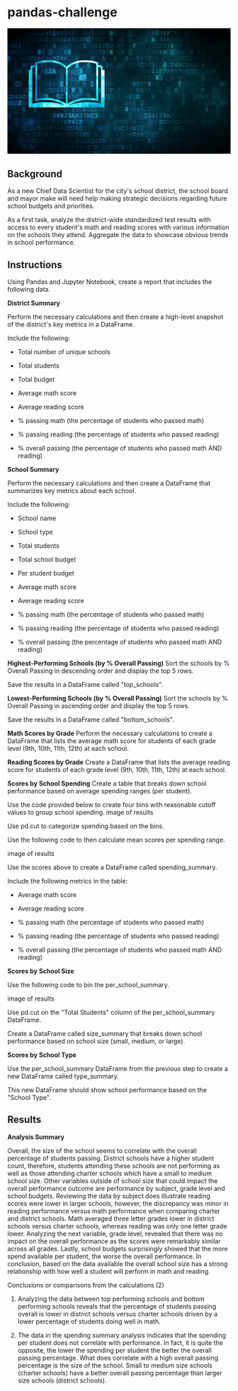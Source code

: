 # pandas-challenge

![Education](https://github.com/kgregart/pandas-challenge/blob/main/Images/education.png)

## Background

As a new Chief Data Scientist for the city's school district, the school board and mayor make will need help making strategic decisions regarding future school budgets and priorities.

As a first task, analyze the district-wide standardized test results with access to every student's math and reading scores with various information on the schools they attend. Aggregate the data to showcase obvious trends in school performance.

## Instructions

Using Pandas and Jupyter Notebook, create a report that includes the following data. 

__District Summary__

Perform the necessary calculations and then create a high-level snapshot of the district's key metrics in a DataFrame.

Include the following:

- Total number of unique schools

- Total students

- Total budget

- Average math score

- Average reading score

- % passing math (the percentage of students who passed math)

- % passing reading (the percentage of students who passed reading)

- % overall passing (the percentage of students who passed math AND reading)

__School Summary__

Perform the necessary calculations and then create a DataFrame that summarizes key metrics about each school.

Include the following:

- School name

- School type

- Total students

- Total school budget

- Per student budget

- Average math score

- Average reading score

- % passing math (the percentage of students who passed math)

- % passing reading (the percentage of students who passed reading)

- % overall passing (the percentage of students who passed math AND reading)

__Highest-Performing Schools (by % Overall Passing)__
Sort the schools by % Overall Passing in descending order and display the top 5 rows.

Save the results in a DataFrame called "top_schools".

__Lowest-Performing Schools (by % Overall Passing)__
Sort the schools by % Overall Passing in ascending order and display the top 5 rows.

Save the results in a DataFrame called "bottom_schools".

__Math Scores by Grade__
Perform the necessary calculations to create a DataFrame that lists the average math score for students of each grade level (9th, 10th, 11th, 12th) at each school.

__Reading Scores by Grade__
Create a DataFrame that lists the average reading score for students of each grade level (9th, 10th, 11th, 12th) at each school.

__Scores by School Spending__
Create a table that breaks down school performance based on average spending ranges (per student).

Use the code provided below to create four bins with reasonable cutoff values to group school spending.
image of results

Use pd.cut to categorize spending based on the bins.

Use the following code to then calculate mean scores per spending range.

image of results

Use the scores above to create a DataFrame called spending_summary.

Include the following metrics in the table:

- Average math score

- Average reading score

- % passing math (the percentage of students who passed math)

- % passing reading (the percentage of students who passed reading)

- % overall passing (the percentage of students who passed math AND reading)

__Scores by School Size__

Use the following code to bin the per_school_summary.

image of results

Use pd.cut on the "Total Students" column of the per_school_summary DataFrame.

Create a DataFrame called size_summary that breaks down school performance based on school size (small, medium, or large).

__Scores by School Type__

Use the per_school_summary DataFrame from the previous step to create a new DataFrame called type_summary.

This new DataFrame should show school performance based on the "School Type".

## Results

__Analysis Summary__

Overall, the size of the school seems to correlate with the overall percentage of students passing.  District schools have a higher student count, therefore, students attending these schools are not performing as well as those attending charter schools which have a small to medium school size. Other variables outside of school size that could impact the overall performance outcome are performance by subject, grade level and school budgets. Reviewing the data by subject does illustrate reading scores were lower in larger schools, however, the discrepancy was minor in reading performance versus math performance when comparing charter and district schools. Math averaged three letter grades lower in district schools versus charter schools, whereas reading was only one letter grade lower. Analyzing the next variable, grade level, revealed that there was no impact on the overall performance as the scores were remarkably similar across all grades.  Lastly, school budgets surprisingly showed that the more spend available per student, the worse the overall performance. In conclusion, based on the data available the overall school size has a strong relationship with how well a student will perform in math and reading.

Conclusions or comparisons from the calculations (2)

1. Analyzing the data between top performing schools and bottom performing schools reveals that the percentage of students passing overall is lower in district schools versus charter schools driven by a lower percentage of students doing well in math. 

2. The data in the spending summary analysis indicates that the spending per student does not correlate with performance. In fact, it is quite the opposite, the lower the spending per student the better the overall passing percentage.  What does correlate with a high overall passing percentage is the size of the school.  Small to medium size schools (charter schools) have a better overall passing percentage than larger size schools (district schools).


